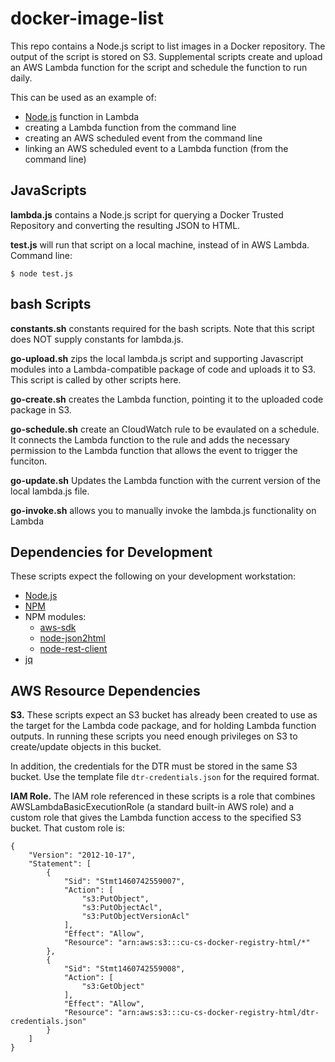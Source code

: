 # docker-image-list

This repo contains a Node.js script to list images in a Docker repository. The output of the script is stored on S3. Supplemental scripts create and upload an AWS Lambda function for the script and schedule the function to run daily.

This can be used as an example of:
* [Node.js](https://nodejs.org/en/) function in Lambda
* creating a Lambda function from the command line
* creating an AWS scheduled event from the command line
* linking an AWS scheduled event to a Lambda function (from the command line)

## JavaScripts

**lambda.js** contains a Node.js script for querying a Docker Trusted Repository and converting the resulting JSON to HTML.

**test.js** will run that script on a local machine, instead of in AWS Lambda. Command line:

  ```
  $ node test.js
  ```

## bash Scripts

**constants.sh** constants required for the bash scripts. Note that this script does NOT supply constants for lambda.js.

**go-upload.sh** zips the local lambda.js script and supporting Javascript modules into a Lambda-compatible package of code and uploads it to S3. This script is called by other scripts here.

**go-create.sh** creates the Lambda function, pointing it to the uploaded code package in S3.

**go-schedule.sh**  create an CloudWatch rule to be evaulated on a schedule. It connects the Lambda function to the rule and adds the necessary permission to the Lambda function that allows the event to trigger the funciton.

**go-update.sh** Updates the Lambda function with the current version of the local lambda.js file.

**go-invoke.sh** allows you to manually invoke the lambda.js functionality on Lambda

## Dependencies for Development

These scripts expect the following on your development workstation:
* [Node.js](https://nodejs.org/en/)
* [NPM](https://www.npmjs.com/)
* NPM modules:
  * [aws-sdk](https://www.npmjs.com/package/aws-sdk)
  * [node-json2html](https://www.npmjs.com/package/node-json2html)
  * [node-rest-client](https://www.npmjs.com/package/node-rest-client)
* [jq](https://stedolan.github.io/jq/)

## AWS Resource Dependencies

**S3.** These scripts expect an S3 bucket has already been created to use as the target for the Lambda code package, and for holding Lambda function outputs. In running these scripts you need enough privileges on S3 to create/update objects in this bucket.

In addition, the credentials for the DTR must be stored in the same S3 bucket. Use the template file `dtr-credentials.json` for the required format.

**IAM Role.** The IAM role referenced in these scripts is a role that combines AWSLambdaBasicExecutionRole (a standard built-in AWS role) and a custom role that gives the Lambda function access to the specified S3 bucket. That custom role is:

```
{
    "Version": "2012-10-17",
    "Statement": [
        {
            "Sid": "Stmt1460742559007",
            "Action": [
                "s3:PutObject",
                "s3:PutObjectAcl",
                "s3:PutObjectVersionAcl"
            ],
            "Effect": "Allow",
            "Resource": "arn:aws:s3:::cu-cs-docker-registry-html/*"
        },
        {
            "Sid": "Stmt1460742559008",
            "Action": [
                "s3:GetObject"
            ],
            "Effect": "Allow",
            "Resource": "arn:aws:s3:::cu-cs-docker-registry-html/dtr-credentials.json"
        }
    ]
}
```





